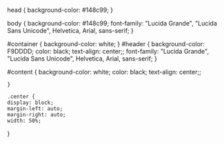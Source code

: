 head
{
	background-color: #148c99;
}

body
	{
		background-color: #148c99;
		font-family: "Lucida Grande", "Lucida Sans Unicode", Helvetica, Arial, sans-serif;
	}

#container 
	{
		background-color: white;
	}
#header
	{
		background-color: F9DDDD;
		color: black;
		text-align: center;;
		font-family: "Lucida Grande", "Lucida Sans Unicode", Helvetica, Arial, sans-serif;
	}	
	
#content
	{
		background-color: white;
		color: black;
		text-align: center;;

	}
	
	.center {
    display: block;
    margin-left: auto;
    margin-right: auto;
    width: 50%;


}





